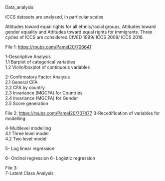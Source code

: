 Data_analysis

ICCS datasets are analysed, in particular scales

Attitudes toward equal rights for all ethnic/racial groups,
Attitudes toward gender equality and
Attitudes toward equal rights for immigrants.
Three cycles of ICCS are considered CIVED 1999/ ICCS 2009/ ICCS 2016.

File 1: https://rpubs.com/PameI20/706641

1-Descriptive Analysis  
1.1 Barplot of categorical variables  
1.2 Violin/boxplot of continuous variables  

2-Confirmatory Factor Analysis  
2.1 General CFA  
2.2 CFA by country  
2.3 Invariance (MGCFA) for Countries  
2.4 Invariance (MGCFA) for Gender  
2.5 Score generation  

File 2:  https://rpubs.com/PameI20/707477
3-Recodification of variables for modelling  

4-Multilevel modelling  
4.1 Three level model  
4.2 Two level model  

5- Log linear regression  

6- Ordinal regression
6- Logistic regression  


File 3:  
7-Latent Class Analysis  




